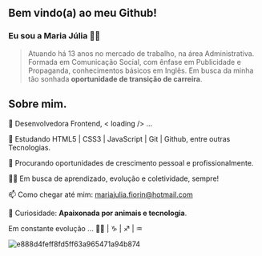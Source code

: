 ## Bem vindo(a) ao meu Github!

### Eu sou a Maria Júlia 👋🏻
  
> Atuando há 13 anos no mercado de trabalho, na área Administrativa.
> Formada em Comunicação Social, com ênfase em Publicidade e Propaganda, conhecimentos básicos em Inglês.
> Em busca da minha tão sonhada **oportunidade de transição de carreira**. 

## Sobre mim.
🔭  Desenvolvedora Frontend, < loading /> ...

🌱  Estudando HTML5 | CSS3 | JavaScript | Git | Github, entre outras Tecnologias.

🔎  Procurando oportunidades de crescimento pessoal e profissionalmente.

✌🏻  Em busca de aprendizado, evolução e coletividade, sempre!

📫  Como chegar até mim:  [mariajulia.fiorin@hotmail.com](mailto:mariajulia.fiorin@hotmail.com)

🐶  Curiosidade: **Apaixonada por animais e tecnologia**.

Em constante evolução ...  🙏🏻 | ♑   |    ♐️  |  ♒️ 

![e888d4feff8fd5ff63a965471a94b874](https://user-images.githubusercontent.com/97350806/170828408-46ab2e95-2a7a-44e1-a890-11114b58c040.gif)
